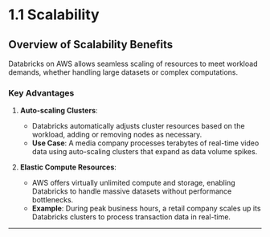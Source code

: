
# 1.1 Scalability

## Overview of Scalability Benefits
Databricks on AWS allows seamless scaling of resources to meet workload demands, whether handling large datasets or complex computations.

### Key Advantages
1. **Auto-scaling Clusters**:
   - Databricks automatically adjusts cluster resources based on the workload, adding or removing nodes as necessary.
   - **Use Case**: A media company processes terabytes of real-time video data using auto-scaling clusters that expand as data volume spikes.

2. **Elastic Compute Resources**:
   - AWS offers virtually unlimited compute and storage, enabling Databricks to handle massive datasets without performance bottlenecks.
   - **Example**: During peak business hours, a retail company scales up its Databricks clusters to process transaction data in real-time.

---
